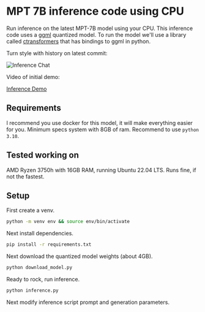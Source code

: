 # MPT 7B inference code using CPU

Run inference on the latest MPT-7B model using your CPU. This inference code uses a [ggml](https://github.com/ggerganov/ggml) quantized model. To run the model we'll use a library called [ctransformers](https://github.com/marella/ctransformers) that has bindings to ggml in python.

Turn style with history on latest commit:

![Inference Chat](https://user-images.githubusercontent.com/7272343/248859199-28a82f3d-ee54-44e4-b22d-ca348ac667e3.png)

Video of initial demo:

[Inference Demo](https://github.com/abacaj/mpt-30B-inference/assets/7272343/486fc9b1-8216-43cc-93c3-781677235502)

## Requirements

I recommend you use docker for this model, it will make everything easier for you. Minimum specs system with 8GB of ram. Recommend to use `python 3.10`.

## Tested working on

AMD Ryzen 3750h with 16GB RAM, running Ubuntu 22.04 LTS. Runs fine, if not the fastest. 

## Setup

First create a venv.

```sh
python -m venv env && source env/bin/activate
```

Next install dependencies.

```sh
pip install -r requirements.txt
```

Next download the quantized model weights (about 4GB).

```sh
python download_model.py
```

Ready to rock, run inference.

```sh
python inference.py
```

Next modify inference script prompt and generation parameters.
